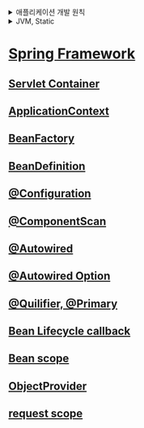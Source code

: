 <details>
  <summary>애플리케이션 개발 원칙</summary>

## 애플리케이션 개발 원칙
> SOLID 원칙을 지킨다<br>
하나의 책임만<br>
추상화에 의존<br>
확장에만 열려있도록<br>

</details>

<details>
  <summary>JVM, Static</summary>

## JVM의 메모리 구조
![img.png](img.png)
- Heap: 객체 인스턴스 저장
- Method Area(or Class Area): 클래스(메타데이터), 스태틱 변수, 스태틱 메서드 등이 저장
- Stack: 메서드 호출 시 각 스레드마다 생성되는 스택 프레임이 저장

스태틱 변수와 메서드가 별도의 메서드 영역에 존재하므로<br> 해당 클래스의 인스턴스를 new 생성자로 만들지 않아도 사용할 수 있다<br>
내부 스태틱 클래스도 외부클래스와 독립적으로 메서드 영역에 존재한다
```java
public class OuterClass {

    private int instanceVariable = 1;
    private static int staticVariable = 2;

    public static class StaticNestedClass {
        public void printVariables() {
            // System.out.println(instanceVariable); // 컴파일 에러: 스태틱 클래스는 외부 클래스의 인스턴스 변수에 접근할 수 없음
            System.out.println(staticVariable); // 스태틱 변수에는 접근 가능
        }
    }

    public static void main(String[] args) {
        // 외부 클래스의 인스턴스 생성 없이 스태틱 클래스의 인스턴스를 생성할 수 있음
        OuterClass.StaticNestedClass nestedInstance = new OuterClass.StaticNestedClass();
        nestedInstance.printVariables(); // 출력: 2
    }
}
```
</details>

# [Spring Framework](docs/springframework.md)

## [Servlet Container](docs/servlet-container.md)

## [ApplicationContext](docs/applicationcontext.md)

## [BeanFactory](docs/beanfactory.md)

## [BeanDefinition](docs/beandefinition.md)

## [@Configuration](docs/configuration.md)

## [@ComponentScan](docs/componentscan.md)

## [@Autowired](docs/autowired.md)

## [@Autowired Option](docs/autowiredoption.md)

## [@Quilifier, @Primary](docs/quilifier.md)

## [Bean Lifecycle callback](docs/beanlifecyclecallback.md)

## [Bean scope](docs/beanscope.md)
 
## [ObjectProvider](docs/provider.md)

## [request scope](docs/requestscope.md)
